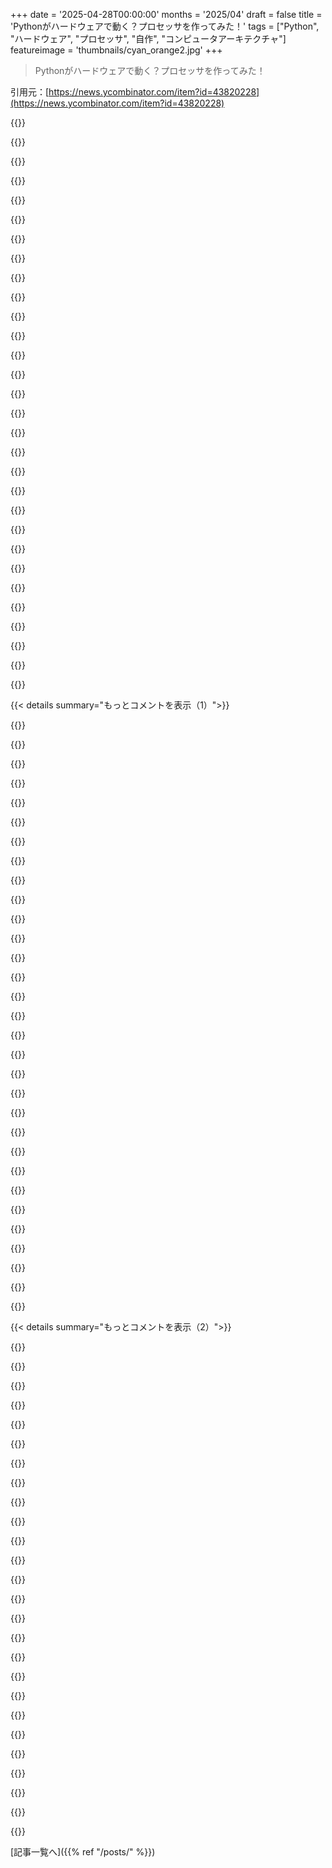 +++
date = '2025-04-28T00:00:00'
months = '2025/04'
draft = false
title = 'Pythonがハードウェアで動く？プロセッサを作ってみた！'
tags = ["Python", "ハードウェア", "プロセッサ", "自作", "コンピュータアーキテクチャ"]
featureimage = 'thumbnails/cyan_orange2.jpg'
+++

> Pythonがハードウェアで動く？プロセッサを作ってみた！

引用元：[https://news.ycombinator.com/item?id=43820228](https://news.ycombinator.com/item?id=43820228)




{{<matomeQuote body="このプロジェクトは超クールだけど、記事の主張は盛りすぎだと思うな。”PyXLはPythonを直接動かす特別なプロセッサで、普通のPythonコードをそのままシリコンで動かすんだ”って言ってるけど、CPythonでコンパイルして専用ISAのバイナリにするって書いてあるじゃん？それって他のCPUと同じで、コンパイルされたやつを動かしてるだけじゃん？「Pythonをサポートするために作られた特殊なプロセッサ」って言うのが正直だと思うな。" userName="zik" createdAt="2025/04/29 00:44:33" color="#ff5733">}}




{{<matomeQuote body="プロジェクト自体とは関係ないんだけどさ、ハードウェアがCPythonのバイトコードで動いてるなら、Pythonを直接動かすっていう点ではこれで十分なんじゃない？だって普通のpython3だって、まず＊。pycファイルにしてから動かすじゃん。それってPythonを直接動かしてるって言わないの？…" userName="goranmoomin" createdAt="2025/04/29 02:19:42" color="#38d3d3">}}




{{<matomeQuote body="そうだね、もしpycコードを直接動かしてるなら「Pythonを動かしてる」って言っていいと思う。でもそうじゃないみたいで、pycをさらにマシンコードに変換するって。だから親コメントみたいに、ちょっと紛らわしいなって俺も思うよ。<br>でも、そのネイティブコードがpycにめちゃくちゃ近いなら、まあ納得できるかもね。起動時にpycをマシンコードに変えるやつは書けるのかな？もし無理ならなんで？" userName="hamandcheese" createdAt="2025/04/29 03:10:01" color="#ff5c5c">}}




{{<matomeQuote body="まあね、CPythonじゃなくて、CPythonバイトコードをアセンブラにしたやつを動かしてるわけだ。専用のアセンブラだけどね。とにかく、プロジェクト自体はめちゃくちゃクールだし、すごく役に立つよ（特定の場面ではね）。ただタイトルがちょっと分かりにくいだけかな。" userName="f1shy" createdAt="2025/04/29 12:40:06" color="#45d325">}}




{{<matomeQuote body="コンパイラ理論的にはそうかもね。でも「Pythonを直接動かす」って言ってるのは、仮想マシンやインタプリタがないって意味だよ。プロセッサはPython ByteCodeからできたロジックをハードウェアに直接マッピングして動かしてるんだ。普通のシステムより「直接的」って言いたかったんだ。ソフトで解釈じゃなくて、ハードでネイティブに動くんだよって違いを伝えたくて。" userName="hwpythonner" createdAt="2025/04/30 14:58:05" color="#ff33a1">}}




{{<matomeQuote body="AoTのPythonをx86にするコンパイラを使ったら、x86プロセッサが「Pythonを直接動かす」って言ってるような感じになるんじゃない？" userName="franzb" createdAt="2025/05/01 15:46:23" color="">}}




{{<matomeQuote body="ちょっと探してみたら、Raspberryも似たようなこと言ってたよ…<br>「組み込みハードウェアで直接動作」<br>https：／／www。raspberrypi。com／documentation／microcontrollers／m。．．．<br>なんでこういう言い方するのかよく分かんないな…" userName="_kidlike" createdAt="2025/04/29 05:27:12" color="">}}




{{<matomeQuote body="Micropythonはハードウェアで直接動くよ、それはそう。OSなしのベアメタルバイナリだからね。でもそれは、渡されたPythonコードを「直接」動かすっていう今回の話とは違うんだよ。" userName="rcxdude" createdAt="2025/04/29 08:05:37" color="">}}




{{<matomeQuote body="うーん、Raspianでpython動かすと、ピンをいじるのがせいぜい数KHzくらいだけど、このプロジェクトなら2MHzもいけるんだって。それに予測可能性も高いって言ってるから、時間のブレも少ないはず。これはリアルタイムなことやるにはめっちゃ大事なんだよね。" userName="f1shy" createdAt="2025/04/29 12:42:54" color="#38d3d3">}}




{{<matomeQuote body="え？MicroPythonってまさにそれじゃん。PythonのソースコードそのものをコピーしてPicoで動くんだよ。" userName="dividuum" createdAt="2025/04/29 06:10:10" color="">}}




{{<matomeQuote body="最初に思ったのは「あれ？コンパイルされてるコードじゃん、直接じゃないじゃん」ってこと。記事の主張はちょっと盛りすぎかもね。まあそれでもすごいけどさ。新しいPythonのバージョンが出るたびにアップデート大変そうって思った。あと、ASTを直接ハードウェアでやるみたいなのってあるのかな？Lispマシンとか近いのかも。リアルタイムで変わるFPGAとかいるのかな？" userName="wormius" createdAt="2025/04/29 17:29:11" color="#ff5733">}}




{{<matomeQuote body="PyXLはPythonの細かい構文変更に縛られないように作られてるよ。PythonソースをByteCodeにして、そこからハードウェア向け命令にするんだ。ByteCode使うから言語の変更には強いんだって。ハードウェアは固定で、将来のアップデートはツールチェーン側でやるんだ。シリコンいじらなくてもPythonと進化できる仕組みだよ。" userName="hwpythonner" createdAt="2025/04/30 15:05:30" color="#ff5c5c">}}




{{<matomeQuote body="それってnuitkaがやってることと似てるね。でもnuitkaの結果だとリアルタイムなPythonプログラムは無理だし、今回みたいにハードウェアに直接アクセスできないんだよね。" userName="BiteCode_dev" createdAt="2025/04/29 07:52:35" color="">}}




{{<matomeQuote body="どんなコードが動かせるか制限はある？（メモリとかOS以外で）設計プロセスについてもっと知りたいな。Pythonとか動的言語のバイトコード向けにカスタムプロセッサ作るってアイデア、すごいと思うし面白いね。なんでこれやろうと思ったのか、どうやって実装したのか（大まかでいいから）教えて欲しいな。" userName="Y_Y" createdAt="2025/04/28 13:06:39" color="#ff5c5c">}}




{{<matomeQuote body="興味持ってくれてありがとう！メモリとかOS以外にも制限はあるよ。<br>今はPyXLはPythonのサブセットだけ。まだ実装してないCPython機能も多いけど、まずはハードウェアでPython動くって見せるのが目的。<br>ユースケース見ながら進めたいんだ。あと重いruntime reflection、 dynamic loadingとかは多分サポートしないかな。組み込みとかリアルタイム向けだからね。<br>設計プロセスはもっと詳しく話したいんだけど、今PyConの準備で忙しくて。<br>終わったらウェブサイトで詳細ブログ書く予定だよ。" userName="hwpythonner" createdAt="2025/04/28 14:00:57" color="#ff5733">}}




{{<matomeQuote body="ターゲットの機能セットは”real” PythonじゃなくてRPythonを狙うのはどうかな？PyPyがやってきたみたいに、Pythonの核となる部分と使いやすくしてる部分を分ける仕事、あれが活用できると思うよ。" userName="mikepurvis" createdAt="2025/04/28 15:19:34" color="#ff5733">}}




{{<matomeQuote body="＞ I’d prefer to move forward based on clear use cases<br>例えば`struct` moduleみたいなやつってどうするの？あれCで書かれてるのが大変だよね。そういうstdlib moduleってpure pythonで全部書き直さなきゃダメなの？" userName="ammar2" createdAt="2025/04/28 17:29:35" color="#ff5c5c">}}




{{<matomeQuote body="自分の前のコメント（600）でも言ったけど、pypyはもうこの手の仕事は全部やってるよ。CPythonの`struct` moduleはC implementationをimportしてるだけだけど、PyPyのはPython（ーish）implementationで、独自のrlibとかpypy.interpreter spaces使ってるんだ。Python stdlibはめちゃ広いし、もちろん常に変わってるから大変だよね。" userName="mikepurvis" createdAt="2025/04/28 18:16:44" color="#38d3d3">}}




{{<matomeQuote body="へえ、すごいね！うん、ここでpypyの成果に乗っかるのが一番賢明だろうね。投稿者さんがディクショナリとかリストみたいなものをどう扱うのか見るのも面白そう。" userName="ammar2" createdAt="2025/04/28 20:11:56" color="">}}




{{<matomeQuote body="バイトコードをハードで動かすのはARMのJazelleとかでも試されたけど、今は大変。複雑な命令や型情報不足でハードに合わないからソフト処理が増えるし、型追跡も必要。あと、Pythonとかのバイトコードは最適化がほぼされてない。これはデバッグやJITとの兼ね合いでそうしてるんだけど、結果として最適化されてないコードをハードで動かすことになる。これがキツくて、既存のJIT+x86/ARMに負けるんだよ。" userName="tsukikage" createdAt="2025/04/29 10:08:10" color="#ff5c5c">}}




{{<matomeQuote body="Lisp Machinesが消えた理由って、これ（上のコメントの話）と同じだって理解してるよ。SICPのビデオでそう言ってた気がする。1986年とかには、ASMにコンパイルする方がずっと良いってのは明らかだったらしいし。" userName="f1shy" createdAt="2025/04/29 12:47:36" color="">}}




{{<matomeQuote body="JVMのバイトコードを直接実行できるチップもいくつかあったよ。なんで普及しなかったかはよく知らないけど、ホットスポットをネイティブコードにJITコンパイルする方が、一般的にパフォーマンスが良いからじゃないかと思う。" userName="bokchoi" createdAt="2025/04/29 00:31:07" color="">}}




{{<matomeQuote body="いや、違う方向でちゃんと普及したんだよ。Java Cardみたいにね。世界のほとんどの大人、SIM cardの中にJava対応のプロセッサ持ってるんじゃないかな。少なくともエミュレーター（eSIMの場合だけど）。JavaCardデバイスで使われてるCPU archの例としては、ARM926EJ-Sがあって、これはJava byte codeを実行できると思うよ。" userName="teruakohatu" createdAt="2025/04/29 06:51:33" color="">}}




{{<matomeQuote body="Forth CPU（SystemVerilogで書かれたもの）の動画はこちらだよ：" userName="checker659" createdAt="2025/04/28 20:08:44" color="">}}




{{<matomeQuote body="JVMは分かる気がするんだけど、LISP Machinesについてはもっと詳しく知らない？ISAは言語に特化してたの？それともx86向けのコンパイラも結局同じことしてるの？全体的に、実際の結果としてはx86が民主主義みたいだと思うんだ。いつも効率が良いわけじゃないけど、他の要因で一番良い選択肢になってるっていう。" userName="hermitShell" createdAt="2025/04/28 14:57:33" color="">}}




{{<matomeQuote body="LISP Machinesは言語に特化して最適化されたISAを使ってたんだよ。当時は、普通のハードウェアでLISPのコンパイラをうまく作る方法がまだよく知られてなかったんだ。<br>あと、世界のコンピューターの圧倒的大多数はx86じゃないよ。" userName="kragen" createdAt="2025/04/28 19:55:22" color="#ff33a1">}}




{{<matomeQuote body="待って。LISPのコンパイラは、当時でもかなり良いのを作る方法が知られてたし、実際悪くなかったよ。一部のLISP特有の部分（数体系とか、bignumへのオーバーフロー、有理数とか）は問題があったけど（カスタムHWがない今でもそう）、でもそういう部分は汎用的な用途ではそこまで重要じゃなかったんだ。<br>LISP ISAの時代って、結局そんなに長くなかったしね。" userName="f1shy" createdAt="2025/04/29 12:50:58" color="">}}




{{<matomeQuote body="1970年代後半の普通のハード向けLISPコンパイラ（MACLISPとか）は、数値計算以外は性能がイマイチだったんだ。Gabrielの本のTakベンチマークとか見ても遅い。Generational GCみたいな技術が普及するまでは、普通のハードで高速なLISPコンパイラは難しかった。だからLISPマシンが生まれたんだよ。今のSBCLやChez Schemeはすごい進化してて、カスタムHWなしでもC並みに速いけどね。" userName="kragen" createdAt="2025/04/30 15:49:31" color="#ff5733">}}




{{<matomeQuote body="RISCプロセッサが出てきた頃（RISCが普及し始めたのと同じ理由だよ）は、ASMにコンパイルする方が良かったんだ。" userName="f1shy" createdAt="2025/04/29 12:52:44" color="">}}




{{<matomeQuote body="俺はPythonプログラムをVMとかインタプリタなしで直接動かすハードウェアプロセッサを作ったんだぜ。<br>初期のベンチマークだけど、GPIOの往復は480nsで、MicroPythonのPyboard（低クロックなのに）より30倍速いんだ。<br>デモはここ：https://runpyxl.com/gpio" userName="hwpythonner" createdAt="2025/04/28 11:44:54" color="#45d325">}}




{{< details summary="もっとコメントを表示（1）">}}

{{<matomeQuote body="もっと早い時期（2012年）にFPGAでPythonバイトコードインタプリタをやろうとした試みもあるんだよ：https://pycpu.wordpress.com/”FPGAでPythonのすごく小さなサブセットを動かすのはpyCPUで可能だよ。<br>The Python Hardware Processsor (pyCPU)はMyhdlを使ったハードウェアCPUの実装なんだ。CPUはPythonバイトコードにすごく似たものを直接実行できる（命令セットはすごく限られてるけどね）。だから、CPUのプログラムコードはPythonで直接書けるんだ（Pythonのすごく限られた部分だけど）…”" userName="jonjacky" createdAt="2025/04/29 00:50:39" color="#38d3d3">}}




{{<matomeQuote body="これはすごく、すごくクールだね。素晴らしい仕事だよ。カスタムハードウェアを作る代わりに、Pythonっぽい構文で型安全な言語を作ってネイティブにコンパイルする方が、最終的な機能セットが広がるのかどうか興味あるな。バックグラウンドのガベージコレクションは言うは易く行うは難しだけど、驚くほど難しいことをもうやった人と話してるからね…" userName="boutell" createdAt="2025/04/28 14:53:23" color="">}}




{{<matomeQuote body="＞カスタムハードウェアを作る代わりに、Pythonっぽい構文で型安全な言語を作ってネイティブにコンパイルする方が、最終的な機能セットが広がるのかどうか興味あるな。<br>それって、ほとんどNim（https://nim-lang.org/）を求めてるみたいだね。マイクロコントローラーのプログラミングで使ってるプロジェクトもいくつかあるよ、Cにコンパイルされるからね（ESP32向けとか、最後に見た感じだと）。" userName="rangerelf" createdAt="2025/04/28 19:01:01" color="#38d3d3">}}




{{<matomeQuote body="なんでPythonを”コンパイル”するのが普通じゃないの？インタプリタが高速な反復とかクロス互換性に優れてるのは分かるんだけどさ。でも、なんでPython界隈では、本番環境に”ソース”ファイルをドカッと置いて、コンパイルのメリットを全部捨てちゃうのが一般的なやり方になってるんだろう？" userName="obitsten" createdAt="2025/04/28 12:48:04" color="">}}




{{<matomeQuote body="Pythonがコンパイルされない主な理由は、ライブラリに型アノテーションがないことだよ。型が動的でmonkey patchingがあるから、コンパイラは最適化が難しく、実行時に”再コンパイル”が必要になるんだ。”a.b”みたいな操作も、型が分かんないとどう呼ばれるか特定できない。JITコンパイラなら少しは最適化できるかもね。" userName="cchianel" createdAt="2025/04/28 13:15:33" color="#ff5c5c">}}




{{<matomeQuote body="型情報も大事だけど、Pythonの遅延バインディングも動的な性質の基本だよ。変数や関数は実行時に決まることが多くて、動的に変更されるんだ。だから型アノテーションがあっても、実行中の変更に対応する必要があって、静的コンパイルが難しいんだ。だからPyXLは効率的な動的実行に注力してるんだ。" userName="hwpythonner" createdAt="2025/04/28 13:25:33" color="#38d3d3">}}




{{<matomeQuote body="Smalltalk、Self、LispのJITで解決されてる問題だよ。これらはJIT技術の源流にあって、その一部はHotspotやV8に受け継がれてるんだ。" userName="pjmlp" createdAt="2025/04/28 14:20:40" color="">}}




{{<matomeQuote body="Pythonも3.13からJITが使えるようになったよ。" userName="dragonwriter" createdAt="2025/04/28 16:24:37" color="#ff33a1">}}




{{<matomeQuote body="まあね、自分でコンパイルしないといけないし、結構基本的なことしかできないよ。まだ始まったばかりって感じ。PyPyとかGraalPyの方が面白いことやってるんだけど、言語研究界隈の外だとあんまり知られてないのが現状かな。" userName="pjmlp" createdAt="2025/04/28 16:30:01" color="#ff5733">}}




{{<matomeQuote body="”解決済み（Solved）”ってよりは”対処済み（Addressed）”とか”緩和済み（mitigated）”が近いんじゃないかな。”解決”ではないね。”痛みを軽減した”とか”部屋から悲鳴を上げて逃げ出さなくて済むくらいには痛みが減った”って感じ。" userName="jonathaneunice" createdAt="2025/04/28 14:31:06" color="">}}




{{<matomeQuote body="CPythonでみんながやってることと比べたら、それは”解決済み”って言えるよ。CPythonで完全なグラフィックスワークステーションを作るなんて程遠い話だし、JITが完璧じゃなくてもね。そういう試みもいくつかあるけど、コミュニティのほとんどはC拡張書く方を選ぶのが現状だよ。" userName="pjmlp" createdAt="2025/04/28 14:55:06" color="#ff33a1">}}




{{<matomeQuote body="”シングルユーザーグラフィックスワークステーション”って今どき目標なのかな？昔のワークステーション時代なら良かったけど。昔、Self, Java, Python（PyPy）でJITやGC使ってたけど最高だったね。JITはネイティブに”十分近い”性能で、高レベル抽象化を使えるようにするのが価値だった。これは成功だけど、AOTと比べるとAOTが勝つことが多い。”解決済み”なら性能で言語を変える必要はないはず。でもJuliaやRustが性能のために盛り上がってるのを見ると、JITはギャップを縮めたけど解消はしてないって感じるな。" userName="jonathaneunice" createdAt="2025/04/28 16:26:37" color="#ff5c5c">}}




{{<matomeQuote body="”シングルユーザーグラフィカルワークステーション”は最高の目標じゃないかもだけど、達成できないマイルストーンとしては良いね。知る限り、JVMバイトコードからネイティブへのAOTコンパイラでHotSpotやGraal（JIT）に匹敵するのはない。JVMはPythonやJSより動的じゃないからね。Jython＋HotSpotも遅い。でもLuaJITはLuaがPythonより動的だけど、AOTなCやHotSpotに匹敵するみたいだよ。" userName="kragen" createdAt="2025/04/28 20:09:10" color="#ff33a1">}}




{{<matomeQuote body="コミュニティのユーザーがインタープリタの遅さを補うために、いつもC拡張書いてるわけじゃないレベルでは解決済みだよ。マイクロベンチマークでAOTがJITに勝っても、JITキャッシュとかPGOの実行間データ共有を考慮すると、ほとんどのビジネスアプリでは大した意味ないね。AOTが必要なユースケースは常にあるけど、デプロイ制約が理由が多い。ほとんどの一般的な開発者はAOTツールのPGOすらちゃんと使えないよ。てか今、Electronアプリいくつ動かしてる？" userName="pjmlp" createdAt="2025/04/28 16:32:33" color="#38d3d3">}}




{{<matomeQuote body="＞CPythonで完全なシングルユーザーグラフィックスワークステーションを作るなんて程遠い…これについてだけど、数年前にSnakewareっていうPythonユーザー空間を含むLinuxディストリビューションを作ろうとした試みがあったらしいよ。でもそのプロジェクトはそれ以来活動停止してるみたい。GitHubに情報があるよ。" userName="Qem" createdAt="2025/04/28 15:40:13" color="#785bff">}}




{{<matomeQuote body="Pythonで書かれたデスクトップシステムが十分なパフォーマンスを持ってるって情報、全然見つけられないな。" userName="pjmlp" createdAt="2025/04/28 16:08:22" color="">}}




{{<matomeQuote body="SugarはPythonで作られてるよ。GitHubにある。" userName="homarp" createdAt="2025/04/28 19:30:27" color="">}}




{{<matomeQuote body="＞一番の理由は、ほとんどのPythonライブラリに型アノテーションがないことだと思う（標準ライブラリ含む）。型アノテーションがあれば、Mypycを使ってPythonをコンパイルしてパフォーマンスを改善することはもう可能だよ。例えばこのブログ記事見てみて。" userName="Qem" createdAt="2025/04/28 15:25:56" color="#45d325">}}




{{<matomeQuote body="Pythonは全部コンパイルを避けてるわけじゃないよ。バイトコードにはコンパイルされるけど、ネイティブコードじゃないんだ。JavaとかC#がバイトコードにコンパイルされるのと似てるかな。Javaとかは実行時（最近はコンパイル時も）にネイティブコードにするけど、Pythonはインタープリターで動くんだ。そうしない理由は、エンジニアリソース不足，シンプルにしたいって思い，あとCコードがPythonオブジェクトを操作するための後方互換性が必要だからだよ。" userName="Someone" createdAt="2025/04/28 13:06:24" color="#ff5733">}}




{{<matomeQuote body="「Pythonをコンパイルする」って，もしインタープリターの動きをCPU命令にするだけなら，あんまり速くならないよ。遅いのはインタープリターじゃなくて，内部で動くCコードの処理だから。<br>最適化目的のコンパイルならPyPyがあるけど，あれは速くなる分，別のトレードオフがあるんだ。「タダ」で速くなるわけじゃないんだよね。" userName="jerf" createdAt="2025/04/28 13:20:20" color="#ff5733">}}




{{<matomeQuote body="動的言語の大きなコストはメモリアクセスだよ。Pythonだと，値の型とかサイズとかを事前に知るのが難しいから，Cとかみたいにレジスタに入れられないんだ。<br>Cython，PyPyみたいなツールや，numpyみたいな最適化ライブラリで速くできるけど，Pythonの柔軟さのために多くの処理でメモリ上の動的な構造にアクセスする必要があるんだ。これはレジスタアクセスよりずっと遅い。<br>ほとんどの場合，これらの助けがあれば十分速いけど，それが足りない人はRustとかJuliaとかに移る傾向があるね。メモリアクセスのコストなしにPythonをやるのは難しいんだ。" userName="jonathaneunice" createdAt="2025/04/28 14:28:45" color="#ff33a1">}}




{{<matomeQuote body="Pythonが遅いのは，値を調べて型を確認する作業が多いから。Cでx＋yをコンパイルするのと違って，Pythonだとコンパイル時に型が分からないから，どの「add」を使うかとか実行時に決めなきゃいけない。だからコンパイラにインタープリターが必要になるんだ。<br>静的型付けを入れる手もあるけど，それだと言語の便利さが減る。だからMojoみたいなプロジェクトは，Pythonに見えるけど全く別の速い言語を作ろうとしてるんだ。" userName="ModernMech" createdAt="2025/04/28 13:31:14" color="#ff5c5c">}}




{{<matomeQuote body="オーバーロードされた演算子のためにインタープリター全部が必要ってわけじゃないよ。CPythonも似たようなことやってるし，Golangみたいにvtableで作ってるんだ。<br>静的型付けがなくても，オーバーロード演算子で decent な性能は出せるよ。Ur-Schemeの経験だと，簡単な整数予測と実行時型チェックを入れるだけで，CPythonより数倍速くなったんだ。" userName="kragen" createdAt="2025/04/28 20:25:59" color="#ff5733">}}




{{<matomeQuote body="知ってる限り，メリットは特にないね。もしかしたら，インタープリターがバイトコードを生成する必要がない分，起動がちょっとだけ速くなるかもってくらいかな。<br>エンドユーザーに配布するクローズドソースのソフトで，リバースエンジニアリングとか改変を（ちょっとだけ）難しくするためにやってる人は見たことあるよ。" userName="franga2000" createdAt="2025/04/28 13:01:56" color="">}}




{{<matomeQuote body="Nuitkaを見てみて：https://nuitka.net/" userName="Qem" createdAt="2025/04/28 14:56:19" color="">}}




{{<matomeQuote body="Cython，Nuitka，PyPyのJITみたいに，Pythonの一部をコンパイルしたり，実行を追跡したりして速くしようって試みはあったよ。でも，知ってる限り，標準の動的なモデルを完全に置き換えるものはないね。" userName="hwpythonner" createdAt="2025/04/28 13:03:02" color="">}}




{{<matomeQuote body="Pythonのコンパイルはバイトコードを出すことなんだ。そのバイトコードを配布することはできるけど，Pythonはすごく動的だから，何が何と結びつくか実行時まで分からないんだ。型アノテーションも静的チェッカー用で，コンパイルには使われないことが多い。<br>最適化なしじゃ，コンパイルはバイトコードより先に進めないんだ。昔，*.pycとlibpythonをまとめる「freeze」っていうプログラムがあったね。" userName="wyldfire" createdAt="2025/04/29 02:06:33" color="#ff5733">}}




{{<matomeQuote body="” なぜPythonの「コンパイル」は一般的じゃないの？<br>Python言語全体を扱えるAOTコンパイラはどこにあるの？<br>一般的じゃないのは，そもそもそれが選択肢にないからだよ。心配してる人たちは，プログラムの一部をコンパイルできるツールを使うか，別の言語を使ってるんだ。" userName="dragonwriter" createdAt="2025/04/28 16:24:08" color="">}}




{{<matomeQuote body="AFAIK、”eval()” 使っちゃうとさ、コンパイラ全体が必要になるから、結局インタープリタごと配布するのと変わらないんだよね。" userName="f1shy" createdAt="2025/04/29 12:54:43" color="">}}




{{<matomeQuote body="Nim とコンパイルした Python 比べるのはマジ失礼．バイナリ小さいし、速いし、ちゃんとしたメタプログラミングもできるし、ちゃんとした型安全だし、”hello world” 程度で interpreter なんていらないんだぜ．" userName="archargelod" createdAt="2025/04/29 02:37:14" color="">}}

{{</details>}}




{{< details summary="もっとコメントを表示（2）">}}

{{<matomeQuote body="うん、同意．分かりやすく言っただけだよ．文法似てるから Python の開発者が高性能なものに移行しやすいって点はあるけど、基本的には全く別のもの．マジで言いたいのは、”型付き Python” なんてのはやり方間違ってるってこと．あれはそういう風に作られてないし、多分これからもそうはならない．最初から強い型付けを考えて作られたツールを使うべき．Nim はそれにピッタリだよ．" userName="seanw444" createdAt="2025/04/30 18:30:20" color="#785bff">}}




{{<matomeQuote body="＊ プロセッサ設計に使った HDL は？<br>＊ そのプロセッサのアセンブリ言語教えて？<br>＊ ARM／x86／RISCV みたいな既存プロセッサ向けじゃなくて、なんで自作プロセッサ向けに Python バイトコードコンパイラ作ったの？<br>これなんで？" userName="rthomas6" createdAt="2025/04/28 12:35:35" color="#45d325">}}




{{<matomeQuote body="質問ありがとう．HDL は Verilog．アセンブリは PySM （あんまり独創的な名前じゃないけどね）っていうカスタム命令セットを実行するよ．CPython Bytecode にヒントを得てて、スタックベースで動的型付けなんだけど、ハードウェアのパイプライン処理効率化のために合理化してる．<br>今はフル ISA はまだ公開してないけど、全体像だけ説明するとね．スタック操作、計算、比較、分岐、関数呼び出し、メモリ操作なんかの命令がある．<br>なんで ARM／X86 とか使わなかったかというとね…<br>既存 CPU は C／C＋＋ みたいな静的でレジスタベースのコンパイル言語向けに最適化されてるから、Python の動的な性質、つまりスタックベース実行、実行時型処理、動的ディスパッチなんかは従来の CPU とめっちゃ相性が悪くてさ、たくさんの無駄（インタープリタのオーバーヘッド、動的型付けのペナルティ、参照カウント、キャッシュの局所性とか）が発生しちゃうんだよ．" userName="hwpythonner" createdAt="2025/04/28 12:40:44" color="#38d3d3">}}




{{<matomeQuote body="うわー、これマジ面白いね．ちょっと脱線した質問なんだけど （低レベルハードウェア詳しくないから変な質問だったらごめんね）：このアーキテクチャって投機的実行とかサポートしてるの？ もしそうなら、それに伴う脆弱性とか心配してたり対策してたりする？" userName="pak9rabid" createdAt="2025/04/28 15:00:00" color="#45d325">}}




{{<matomeQuote body="ありがとうー．大丈夫、それマジいい質問だよ！<br>今んとこ PyXL は投機的実行なしで、完全インオーダー実行にしてる．理由はいくつかあってね．<br>まず、リアルタイムとか組み込みシステムだと決定性がマジ重要だから、投機的実行避けてタイミング予測可能にして、副作用の脆弱性とかなくしたいんだ．<br>あと、PyXL はまだ初期段階だから、性能のために複雑な最適化じゃなくて、構造的に分かりやすくて効率的なアーキテクチャ作るのに集中してるんだ．将来もしマジで必要になったら、予測可能性とかシンプルさを壊さないように、めっちゃ注意して一部の予測を取り入れるかもね．" userName="hwpythonner" createdAt="2025/04/28 15:07:38" color="#38d3d3">}}




{{<matomeQuote body="スタック操作とか計算命令って言ってたけど、他の Python データ型（floatとかstring、tupleとか）ももう実装してるの？ もししてたら、1 ＋ 1．0 みたいに違う型同士の計算はどう処理するの？ スタックに乗ってる型見てディスパッチテーブルみたいなのある感じ？" userName="ammar2" createdAt="2025/04/28 20:21:15" color="#785bff">}}




{{<matomeQuote body="Python 言語自体はスタックベースじゃないよ、CPython のバイトコードがスタックベースなだけ．レジスタベースの命令セットの上でも普通に実装できるし．まあ、他のコンパイルを難しくするっていう点については言いたいこと分かるけどね．" userName="kragen" createdAt="2025/04/28 20:35:20" color="">}}




{{<matomeQuote body="これってさ、キミの’arch’（ごめん、正確な用語かわかんないんだけど）もしかしてtoolchainがassembly languageに解釈できれば、RubyとかJSも動かせるんじゃない?" userName="larusso" createdAt="2025/04/28 16:53:08" color="#ff5733">}}




{{<matomeQuote body="良い質問だねー、100％は確信ないな.<br>RubyとかJSのinternalsに詳しいわけじゃないし、execution modelsを深く勉強したこともないんだ.<br>でも理論的には、もしlanguageがstack-based（かstack machineにmappingできるなら）で、ISAがニーズをcoverできるなら、可能かもしれない.<br>今はPyXL’s ISAはPython’s patternsに合わせてtunedされてるけど、他のlanguages用にgeneralizeするのはdefinitely an interesting challengeだろうね." userName="hwpythonner" createdAt="2025/04/28 18:09:41" color="#45d325">}}




{{<matomeQuote body="Luaはfit the bill then definitelyだと思うよ.Edit: これ超面白いprojectだねって言いたかったんだ. custom toolchainsとかcompilation stepでpythonがどこで動くか最初はstruggleしたけど、重要なのはhardwareがvmみたいにdynamic aspects全部含めてrunしてるってこと. parent commentみたいに、wasm向けのもworth havingかなって思う." userName="larusso" createdAt="2025/04/28 18:44:02" color="#45d325">}}




{{<matomeQuote body="それに加えて、WASM executionをexploreするのもinterestingかもね." userName="_kb" createdAt="2025/04/28 22:45:49" color="">}}




{{<matomeQuote body="variable amountのmemoryをiterateするinstruction、例えばstringのconcatenatingとか、どう扱うの? そういうinstructionってinterruptible? virtual memoryないならinterruptible不要かもだけど.<br>memoryはallocateどうしてるの? Mallocとfreeをhardwareでやるのってpretty complexだよね." userName="tlb" createdAt="2025/04/28 19:52:05" color="#38d3d3">}}




{{<matomeQuote body="C#が出た頃、誰かきっと.Net bytecodeをnatively executeするprocessorを作ると思ってたんだ. これついにどこかのlanguageでhappenedしたの見られて嬉しいよ." userName="rkagerer" createdAt="2025/04/28 16:18:11" color="#ff5c5c">}}




{{<matomeQuote body="Javaだと、Jazelleっていうのが少しあったよ. https://en.wikipedia.org/wiki/Jazelle." userName="kcb" createdAt="2025/04/28 16:38:25" color="#785bff">}}




{{<matomeQuote body="ARM processorsのmodeじゃなくて、common JVM opcodesのsubsetをranするcomplete systemの方がEven betterだったよ. https://en.wikipedia.org/wiki/PicoJava" userName="monocasa" createdAt="2025/04/28 16:49:29" color="#ff33a1">}}




{{<matomeQuote body="Some phonesにhardware Java executionあったっけ? my memory fail me?" userName="varispeed" createdAt="2025/04/28 17:15:13" color="">}}




{{<matomeQuote body="Jazelleって呼ばれてるよ." userName="Sesse__" createdAt="2025/04/28 17:44:29" color="">}}




{{<matomeQuote body="Sunも似たようなの作ろうとしてたよ、たしかJavaChipって呼ばれてたな。JavaStationsとかキオスク端末、携帯電話向けだったけど、全然流行らなかったんだ。" userName="lodovic" createdAt="2025/04/28 17:54:21" color="#ff5c5c">}}




{{<matomeQuote body="いや、あれはJava Co-Processorを積んだMotorola製プロセッサのMotorola製携帯だよ。Jazelleじゃないんだ。" userName="f1shy" createdAt="2025/04/29 12:55:59" color="">}}




{{<matomeQuote body="例えばスマートカードとかでJavaがそういうのやったよね。過去の面白い珍しい例だ。" userName="jiehong" createdAt="2025/04/28 16:20:51" color="">}}




{{<matomeQuote body="JavaCardは最後に調べた時は、ただの普通のインタプリタとして実装されてただけだよ。" userName="monocasa" createdAt="2025/04/28 16:50:10" color="">}}




{{<matomeQuote body="大学で卒論として、Befungeの派生版でこういうこと（命令デコードを単純化するために文字セットを選ぶ）をやりたかったんだ。でも指導教官がもっと実用的なものをって譲らなかったんだよね。：（" userName="zahlman" createdAt="2025/04/28 17:26:46" color="">}}




{{<matomeQuote body="リンクのことだけど、Befungeの面白い点は二次元PCが必要なことなんだ。空白スキップはO(1)らしいけど実装予定はなかった。でも、256x256バイトメモリで、一部を文字表示に直接メモリマップしたマシンを想像してたんだよ。" userName="zahlman" createdAt="2025/04/28 20:15:12" color="#ff5733">}}




{{<matomeQuote body="2006〜2008年頃にこういう製品あった気がするんだけど、見つかるのは.NET Micro Frameworkとかその後の.NET nano Frameworkだけ。2001年から.NET使ってるから勘違いかもだけど、当時のネット情報消えてるから存在したけど消えた可能性もあるね。" userName="ComputerGuru" createdAt="2025/04/28 17:24:46" color="">}}




{{<matomeQuote body="Netduinoってのはあったよ、でもあれはSTM32マイコン上でインタプリタが動いてただけで、CLRコードを直接実行する専用ハードウェアじゃなかったけどね。" userName="duskwuff" createdAt="2025/04/28 21:57:22" color="">}}

{{</details>}}



[記事一覧へ]({{% ref "/posts/" %}})
